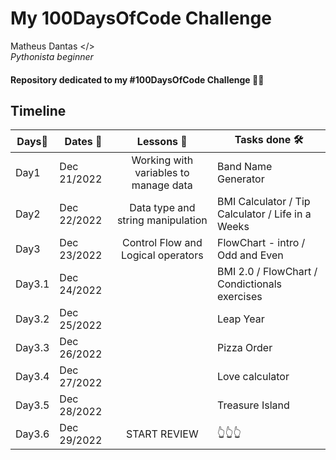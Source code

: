 # My **100DaysOfCode** Challenge

  Matheus Dantas </> <br>
 *Pythonista beginner*

#### Repository dedicated to my **#100DaysOfCode** Challenge 🐍🔥

**Timeline**
-------------------------------------------------------------------------------
Days📌  |Dates 📅    |Lessons 🧠                          |Tasks done 🛠 
--------|------------|:-------------------------------------:|-------------------
Day1    |Dec 21/2022 |Working with variables to manage data| Band Name Generator
Day2    |Dec 22/2022 |Data type and string manipulation    | BMI Calculator / Tip Calculator / Life in a Weeks
Day3    |Dec 23/2022 |Control Flow and Logical operators   | FlowChart - intro / Odd and Even 
Day3.1  |Dec 24/2022 |                                     | BMI 2.0 / FlowChart / Condictionals exercises
Day3.2  |Dec 25/2022 |                                     | Leap Year
Day3.3  |Dec 26/2022 |                                     | Pizza Order
Day3.4  |Dec 27/2022 |                                     | Love calculator
Day3.5  |Dec 28/2022 |                                     | Treasure Island
Day3.6  |Dec 29/2022 |           START REVIEW              | 👆👆👆
